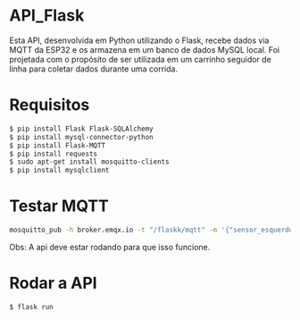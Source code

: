 # API_Flask
Esta API, desenvolvida em Python utilizando o Flask, recebe dados via MQTT da ESP32 e os armazena em um banco de dados MySQL local. Foi projetada com o propósito de ser utilizada em um carrinho seguidor de linha para coletar dados durante uma corrida.

# Requisitos

```bash
$ pip install Flask Flask-SQLAlchemy 
$ pip install mysql-connector-python
$ pip install Flask-MQTT
$ pip install requests
$ sudo apt-get install mosquitto-clients
$ pip install mysqlclient
```
# Testar MQTT
```bash
mosquitto_pub -h broker.emqx.io -t "/flaskk/mqtt" -m '{"sensor_esquerdo": 1, "sensor_direito": 1, "velocidade": 10, "distancia": 20, "timestamp": "2024-06-15 11:30:00"}'
```
Obs: A api deve estar rodando para que isso funcione.

# Rodar a API
```bash
$ flask run
```
